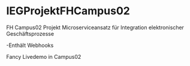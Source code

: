 # IEGProjektFHCampus02
FH Campus02 Projekt Microserviceansatz für Integration elektronischer Geschäftsprozesse 
   
 -Enthält Webhooks
 
 Fancy Livedemo in Campus02
